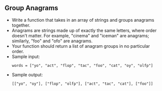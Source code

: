 ## Group Anagrams

- Write a function that takes in an array of strings and groups anagrams together.
- Anagrams are strings made up of exactly the same letters, where order doesn't matter. For example, "cinema" and "iceman" are anagrams; similarly, "foo" and "ofo" are anagrams.
- Your function should return a list of anagram groups in no particular order.
- Sample input:
    ~~~
    words = ["yo", "act", "flop", "tac", "foo", "cat", "oy", "olfp"]
    ~~~
- Sample output:
    ~~~
    [["yo", "oy"], ["flop", "olfp"], ["act", "tac", "cat"], ["foo"]]
    ~~~
